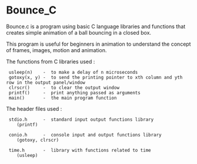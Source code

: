 # Bounce_C

Bounce.c is a program using basic C language libraries and functions that creates simple animation of a ball bouncing in a closed box.

This program is useful for beginners in animation to understand the concept of frames, images, motion and animation.


The functions from C libraries used :
     
     usleep(n)    -  to make a delay of n microseconds
     gotoxy(x, y) -  to send the printing pointer to xth column and yth row in the output panel/window
     clrscr()     -  to clear the output window
     printf()     -  print anything passed as arguments
     main()       -  the main program function



The header files used :
      
     stdio.h      -  standard input output functions library
        (printf)

     conio.h      -  console input and output functions library
        (gotoxy, clrscr)

     time.h       -  library with functions related to time
        (usleep)
